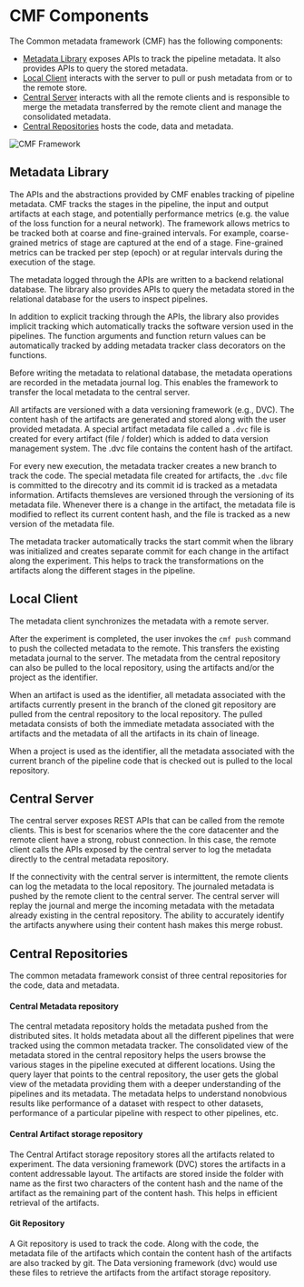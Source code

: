 # CMF Components
The Common metadata framework (CMF) has the following components:

- [Metadata Library](#metadata-library) exposes APIs to track the pipeline metadata. It also provides APIs to query
  the stored metadata.
- [Local Client](#local-client) interacts with the server to pull or push metadata from or to the remote store.
- [Central Server](#central-server) interacts with all the remote clients and is responsible to merge the metadata
  transferred by the remote client and manage the consolidated metadata.
- [Central Repositories](#central-repositories) hosts the code, data and metadata.

<img src="../../assets/distributed_architecture.png" alt="CMF Framework" style="display: block; margin: 0 auto" />


## Metadata Library
The APIs and the abstractions provided by CMF enables tracking of pipeline metadata. CMF tracks the stages in
the pipeline, the input and output artifacts at each stage, and potentially performance metrics (e.g. the value of the
loss function for a neural network). The framework allows metrics to be tracked both at coarse and fine-grained
intervals. For example, coarse-grained metrics of stage are captured at the end of a stage.  Fine-grained metrics
can be tracked per step (epoch) or at regular intervals during the execution of the stage.

The metadata logged through the APIs are written to a backend relational database. The library also provides APIs to
query the metadata stored in the relational database for the users to inspect pipelines.

In addition to explicit tracking through the APIs, the library also provides implicit tracking which automatically
tracks the software version used in the pipelines. The function arguments and function return values can
be automatically tracked by adding metadata tracker class decorators on the functions.

Before writing the metadata to relational database, the metadata operations are recorded in the metadata journal log.
This enables the framework to transfer the local metadata to the central server.

All artifacts are versioned with a data versioning framework (e.g., DVC). The content hash of the artifacts are
generated and stored along with the user provided metadata. A special artifact metadata file called a ``.dvc`` file is
created for every artifact (file / folder) which is added to data version management system. The .dvc file contains the
content hash of the artifact.

For every new execution, the metadata tracker creates a new branch to track the code. The special metadata file created
for artifacts, the ``.dvc`` file is committed to the direcotry and its commit id is tracked as a metadata information.
Artifacts themsleves are versioned through the versioning of its metadata file. Whenever there is a change in the artifact,
the metadata file is modified to reflect its current content hash, and the file is tracked as a new version of the
metadata file.

The metadata tracker automatically tracks the start commit when the library was initialized and creates separate commit
for each change in the artifact along the experiment. This helps to track the transformations on the artifacts along the
different stages in the pipeline.

## Local Client
The metadata client synchronizes the metadata with a remote server.

After the experiment is completed, the user invokes the ``cmf push`` command to push the collected metadata to the remote.
This transfers the existing metadata journal to the server. The metadata from the central repository can also be pulled
to the local repository, using the artifacts and/or the project as the identifier.

When an artifact is used as the identifier, all metadata associated with the artifacts currently present in the branch of
the cloned git repository are pulled from the central repository to the local repository. The pulled metadata consists of
both the immediate metadata associated with the artifacts and the metadata of all the artifacts in its chain of lineage.

When a project is used as the identifier, all the metadata associated with the current branch of the pipeline code that
is checked out is pulled to the local repository.

## Central Server
The central server exposes REST APIs that can be called from the remote clients. This is best for scenarios where the
the core datacenter and the remote client have a strong, robust connection. In this case, the remote client calls the
APIs exposed by the central server to log the metadata directly to the central metadata repository.

If the connectivity with the central server is intermittent, the remote clients can log the metadata to the local
repository. The journaled metadata is pushed by the remote client to the central server. The central server will
replay the journal and merge the incoming metadata with the metadata already existing in the central repository. The
ability to accurately identify the artifacts anywhere using their content hash makes this merge robust.

## Central Repositories
The common metadata framework consist of three central repositories for the code, data and metadata.

#### Central Metadata repository
The central metadata repository holds the metadata pushed from the distributed sites. It holds metadata about all the
different pipelines that were tracked using the common metadata tracker. The consolidated view of the metadata stored
in the central repository helps the users browse the various stages in the pipeline executed at different
locations. Using the query layer that points to the central repository, the user gets the global view of the
metadata providing them with a deeper understanding of the pipelines and its metadata. The metadata helps to
understand nonobvious results like performance of a dataset with respect to other datasets, performance of a particular
pipeline with respect to other pipelines, etc.

#### Central Artifact storage repository
The Central Artifact storage repository stores all the artifacts related to experiment. The data versioning framework (DVC)
stores the artifacts in a content addressable layout. The artifacts are stored inside the folder with name as the first
two characters of the content hash and the name of the artifact as the remaining part of the content hash. This helps
in efficient retrieval of the artifacts.

#### Git Repository
A Git repository is used to track the code. Along with the code, the metadata file of the artifacts which contain the
content hash of the artifacts are also tracked by git. The Data versioning framework (dvc) would use these files to
retrieve the artifacts from the artifact storage repository.
